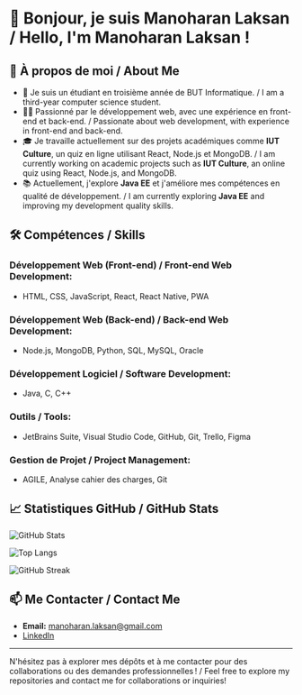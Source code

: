 # 👋 Bonjour, je suis Manoharan Laksan / Hello, I'm Manoharan Laksan !

## 🚀 À propos de moi / About Me
- 🌱 Je suis un étudiant en troisième année de BUT Informatique. / I am a third-year computer science student.
- 👨‍💻 Passionné par le développement web, avec une expérience en front-end et back-end. / Passionate about web development, with experience in front-end and back-end.
- 🎓 Je travaille actuellement sur des projets académiques comme **IUT Culture**, un quiz en ligne utilisant React, Node.js et MongoDB. / I am currently working on academic projects such as **IUT Culture**, an online quiz using React, Node.js, and MongoDB.
- 📚 Actuellement, j'explore **Java EE** et j'améliore mes compétences en qualité de développement. / I am currently exploring **Java EE** and improving my development quality skills.

## 🛠️ Compétences / Skills

### Développement Web (Front-end) / Front-end Web Development:
- HTML, CSS, JavaScript, React, React Native, PWA

### Développement Web (Back-end) / Back-end Web Development:
- Node.js, MongoDB, Python, SQL, MySQL, Oracle

### Développement Logiciel / Software Development:
- Java, C, C++

### Outils / Tools:
- JetBrains Suite, Visual Studio Code, GitHub, Git, Trello, Figma

### Gestion de Projet / Project Management:
- AGILE, Analyse cahier des charges, Git

## 📈 Statistiques GitHub / GitHub Stats

![GitHub Stats](https://github-readme-stats.vercel.app/api?username=LaksanM&show_icons=true&theme=radical)

![Top Langs](https://github-readme-stats.vercel.app/api/top-langs/?username=LaksanM&layout=compact&theme=radical)

![GitHub Streak](https://github-readme-streak-stats.herokuapp.com/?user=LaksanM&theme=radical)

## 📫 Me Contacter / Contact Me
- **Email:** manoharan.laksan@gmail.com
- [LinkedIn](https://www.linkedin.com/in/laksan-manoharan-0579791b7/)


---

N'hésitez pas à explorer mes dépôts et à me contacter pour des collaborations ou des demandes professionnelles ! / Feel free to explore my repositories and contact me for collaborations or inquiries!
